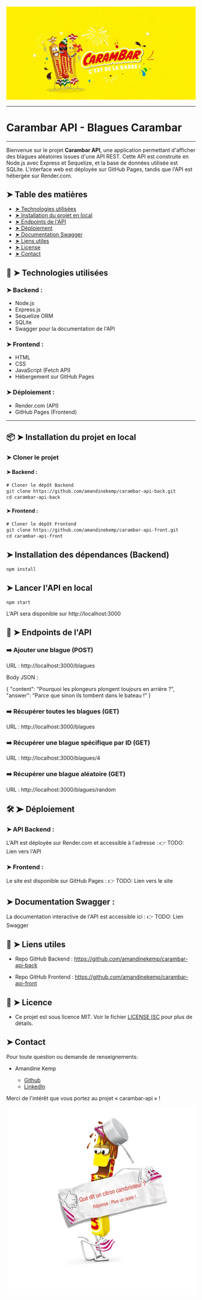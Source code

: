 <p align="center">
    <img [carambar-api] src="https://github.com/amandinekemp/carambar-api-back/blob/main/banner.png">
</p>

----------

# Carambar API - Blagues Carambar

----------

Bienvenue sur le projet **Carambar API**, une application permettant d'afficher des blagues aléatoires issues d'une API REST.
Cette API est construite en Node.js avec Express et Sequelize, et la base de données utilisée est SQLite.
L'interface web est déployée sur GitHub Pages, tandis que l'API est hébergée sur Render.com.

## ➤ Table des matières


- [➤ Technologies utilisées](https://github.com/amandinekemp/carambar-api-back/tree/main?tab=readme-ov-file#--technologies-utilis%C3%A9es)
- [➤ Installation du projet en local](https://github.com/amandinekemp/carambar-api-back/tree/main?tab=readme-ov-file#--installation-du-projet-en-local)
- [➤ Endpoints de l'API](https://github.com/amandinekemp/carambar-api-back/tree/main?tab=readme-ov-file#--endpoints-de-lapi)
- [➤ Déploiement](https://github.com/amandinekemp/carambar-api-back/tree/main?tab=readme-ov-file#--d%C3%A9ploiement)
- [➤ Documentation Swagger](https://github.com/amandinekemp/carambar-api-back/tree/main?tab=readme-ov-file#-documentation-swagger-)
- [➤ Liens utiles](https://github.com/amandinekemp/carambar-api-back/tree/main?tab=readme-ov-file#--liens-utiles)
- [➤ License](https://github.com/amandinekemp/carambar-api-back/tree/main?tab=readme-ov-file#--licence)
- [➤ Contact](https://github.com/amandinekemp/carambar-api-back/tree/main?tab=readme-ov-file#-contact)

## 🚀 ➤ Technologies utilisées

### ➤ Backend :

- Node.js
- Express.js
- Sequelize ORM
- SQLite
- Swagger pour la documentation de l'API

### ➤ Frontend :

- HTML
- CSS
- JavaScript (Fetch API)
- Hébergement sur GitHub Pages

### ➤ Déploiement :

- Render.com (API)
- GitHub Pages (Frontend)

---

## 📦 ➤ Installation du projet en local

### ➤ Cloner le projet

#### ➤ Backend :

```
# Cloner le dépôt Backend
git clone https://github.com/amandinekemp/carambar-api-back.git
cd carambar-api-back
```

#### ➤ Frontend :

```
# Cloner le dépôt Frontend
git clone https://github.com/amandinekemp/carambar-api-front.git
cd carambar-api-front
```

## ➤ Installation des dépendances (Backend)

```
npm install
```

## ➤ Lancer l'API en local

```
npm start
```

L'API sera disponible sur http://localhost:3000

## 📌 ➤ Endpoints de l'API

### ➡️ Ajouter une blague (POST)

URL : http://localhost:3000/blagues

Body JSON :

{
"content": "Pourquoi les plongeurs plongent toujours en arrière ?",
"answer": "Parce que sinon ils tombent dans le bateau !"
}

### ➡️ Récupérer toutes les blagues (GET)

URL : http://localhost:3000/blagues

### ➡️ Récupérer une blague spécifique par ID (GET)

URL : http://localhost:3000/blagues/4

### ➡️ Récupérer une blague aléatoire (GET)

URL : http://localhost:3000/blagues/random

## 🛠 ➤ Déploiement

### ➤ API Backend :

L'API est déployée sur Render.com et accessible à l'adresse :
👉 TODO: Lien vers l'API

### ➤ Frontend :

Le site est disponible sur GitHub Pages :
👉 TODO: Lien vers le site

## ➤ Documentation Swagger :

La documentation interactive de l'API est accessible ici :
👉 TODO: Lien Swagger

## 📜 ➤ Liens utiles

- Repo GitHub Backend : https://github.com/amandinekemp/carambar-api-back

- Repo GitHub Frontend : https://github.com/amandinekemp/carambar-api-front

## 📄 ➤ Licence

* Ce projet est sous licence MIT. Voir le fichier [LICENSE ISC](https://github.com/amandinekemp/carambar-api-back/blob/main/LICENSE) pour plus de détails.

## ➤ Contact

Pour toute question ou demande de renseignements:

* Amandine Kemp

    - [Github](https://github.com/amandinekemp)
    - [LinkedIn](https://www.linkedin.com/in/amandinekemp/)

Merci de l'intérêt que vous portez au projet « carambar-api » !

<p align="center">
    <img [bottom-image] src="https://github.com/amandinekemp/carambar-api-back/blob/main/bottom-image.png">
</p>